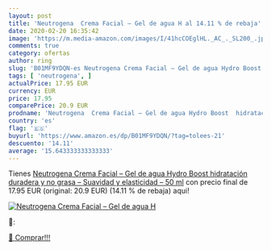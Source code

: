 ```yaml
---
layout: post
title: 'Neutrogena  Crema Facial – Gel de agua H al 14.11 % de rebaja'
date: 2020-02-20 16:35:42
image: 'https://m.media-amazon.com/images/I/41hcCOEglHL._AC_._SL200_.jpg'
comments: true
category: ofertas
author: ring
slug: 'B01MF9YDQN-es Neutrogena Crema Facial – Gel de agua Hydro Boost...'
tags: [ 'neutrogena', ]
actualPrice: 17.95 EUR
currency: EUR
price: 17.95
comparePrice: 20.9 EUR
prodname: 'Neutrogena  Crema Facial – Gel de agua Hydro Boost  hidratación duradera y no grasa – Suavidad y elasticidad –  50 ml'
country: 'es'
flag: '🇪🇸'
buyurl: 'https://www.amazon.es/dp/B01MF9YDQN/?tag=tolees-21'
descuento: '14.11'
average: '15.643333333333333'
---
```


Tienes [Neutrogena  Crema Facial – Gel de agua Hydro Boost  hidratación duradera y no grasa – Suavidad y elasticidad –  50 ml](https://www.amazon.es/dp/B01MF9YDQN/?tag=tolees-21) con precio final de  17.95 EUR (original: 20.9 EUR) (14.11 %  de rebaja) aqui!

[![Neutrogena  Crema Facial – Gel de agua H](https://m.media-amazon.com/images/I/41hcCOEglHL._AC_._SL200_.jpg)](https://www.amazon.es/dp/B01MF9YDQN/?tag=tolees-21)

🔎:


[🛒 Comprar!!!](https://www.amazon.es/dp/B01MF9YDQN/?tag=tolees-21)
